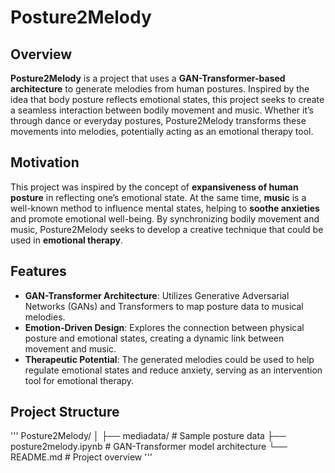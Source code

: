 # Posture2Melody

## Overview

**Posture2Melody** is a project that uses a **GAN-Transformer-based architecture** to generate melodies from human postures. Inspired by the idea that body posture reflects emotional states, this project seeks to create a seamless interaction between bodily movement and music. Whether it’s through dance or everyday postures, Posture2Melody transforms these movements into melodies, potentially acting as an emotional therapy tool.

## Motivation

This project was inspired by the concept of **expansiveness of human posture** in reflecting one’s emotional state. At the same time, **music** is a well-known method to influence mental states, helping to **soothe anxieties** and promote emotional well-being. By synchronizing bodily movement and music, Posture2Melody seeks to develop a creative technique that could be used in **emotional therapy**.

## Features

- **GAN-Transformer Architecture**: Utilizes Generative Adversarial Networks (GANs) and Transformers to map posture data to musical melodies.
- **Emotion-Driven Design**: Explores the connection between physical posture and emotional states, creating a dynamic link between movement and music.
- **Therapeutic Potential**: The generated melodies could be used to help regulate emotional states and reduce anxiety, serving as an intervention tool for emotional therapy.

## Project Structure
'''
Posture2Melody/
│
├── mediadata/              # Sample posture data
├── posture2melody.ipynb    # GAN-Transformer model architecture
└── README.md               # Project overview
'''
